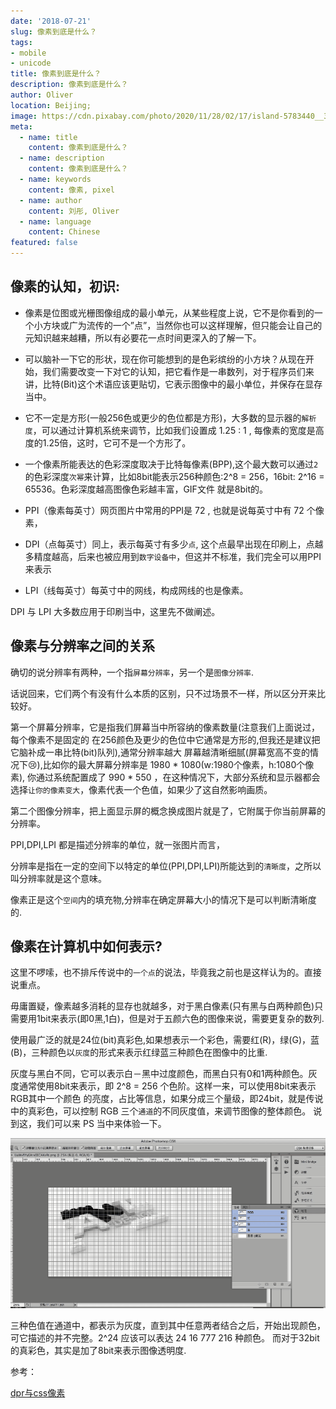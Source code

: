 ```yaml
---
date: '2018-07-21'
slug: 像素到底是什么？
tags:
- mobile
- unicode
title: 像素到底是什么？
description: 像素到底是什么？
author: Oliver
location: Beijing;
image: https://cdn.pixabay.com/photo/2020/11/28/02/17/island-5783440__340.jpg
meta:
  - name: title
    content: 像素到底是什么？
  - name: description
    content: 像素到底是什么？
  - name: keywords
    content: 像素, pixel 
  - name: author
    content: 刘彤, Oliver
  - name: language
    content: Chinese
featured: false
---
```


## 像素的认知，初识:

- 像素是位图或光栅图像组成的最小单元，从某些程度上说，它不是你看到的一个小方块或广为流传的一个”点”，当然你也可以这样理解，但只能会让自己的元知识越来越糟，所以有必要花一点时间更深入的了解一下。
- 可以脑补一下它的形状，现在你可能想到的是色彩缤纷的小方块？从现在开始，我们需要改变一下对它的认知，把它看作是一串数列，对于程序员们来讲，比特(Bit)这个术语应该更贴切，它表示图像中的最小单位，并保存在显存当中。
- 它不一定是方形(一般256色或更少的色位都是方形)，大多数的显示器的`解析度`，可以通过计算机系统来调节，比如我们设置成 1.25 : 1 , 每像素的宽度是高度的1.25倍，这时，它可不是一个方形了。
- 一个像素所能表达的色彩深度取决于比特每像素(BPP),这个最大数可以通过`2`的色彩深度`次幂`来计算，比如8bit能表示256种颜色:2^8 = 256，16bit: 2^16 = 65536。色彩深度越高图像色彩越丰富，GIF文件
  就是8bit的。

- PPI（像素每英寸）网页图片中常用的PPI是 72 , 也就是说每英寸中有 72 个像素，
- DPI（点每英寸）同上，表示每英寸有多少`点`, 这个点最早出现在印刷上，点越多精度越高，后来也被应用到`数字设备中`，但这并不标准，我们完全可以用PPI来表示
- LPI（线每英寸）每英寸中的网线，构成网线的也是像素。

DPI 与 LPI 大多数应用于印刷当中，这里先不做阐述。

## 像素与分辨率之间的关系

确切的说分辨率有两种，一个指`屏幕分辨率`，另一个是`图像分辨率`.

话说回来，它们两个有没有什么本质的区别，只不过场景不一样，所以区分开来比较好。

第一个屏幕分辨率，它是指我们屏幕当中所容纳的像素数量(注意我们上面说过，每个像素不是固定的
在256颜色及更少的色位中它通常是方形的,但我还是建议把它脑补成一串比特(bit)队列),通常分辨率越大
屏幕越清晰细腻(屏幕宽高不变的情况下😢),比如你的最大屏幕分辨率是 1980 * 1080(w:1980个像素，h:1080个像素),
你通过系统配置成了 990 * 550 ，在这种情况下，大部分系统和显示器都会选择`让你的像素变大`，像素代表一个色值，如果少了这自然影响画质。

第二个图像分辨率，把上面显示屏的概念换成图片就是了，它附属于你当前屏幕的分辨率。

PPI,DPI,LPI 都是描述分辨率的单位，就一张图片而言，

分辨率是指在一定的空间下以特定的单位(PPI,DPI,LPI)所能达到的`清晰度`，之所以叫分辨率就是这个意味。

像素正是这个`空间`内的填充物,分辨率在确定屏幕大小的情况下是可以判断清晰度的.

## 像素在计算机中如何表示?

这里不啰嗦，也不排斥传说中的`一个点`的说法，毕竟我之前也是这样认为的。直接说重点。

毋庸置疑，像素越多消耗的显存也就越多，对于黑白像素(只有黑与白两种颜色)只需要用1bit来表示(即0黑,1白)，但是对于五颜六色的图像来说，需要更复杂的数列.

使用最广泛的就是24位(bit)真彩色,如果想表示一个彩色，需要红(R)，绿(G)，蓝(B)，三种颜色以`灰度`的形式来表示红绿蓝三种颜色在图像中的比重.

灰度与黑白不同，它可以表示白－黑中过度颜色，而黑白只有0和1两种颜色。灰度通常使用8bit来表示，即 2^8 = 256 个色阶。这样一来，可以使用8bit来表示RGB其中一个颜色
的亮度，占比等信息，如果分成三个量级，即24bit，就是传说中的真彩色，可以控制 RGB 三个`通道`的不同灰度值，来调节图像的整体颜色。
说到这，我们可以来 PS 当中来体验一下。

<img src="https://github.com/TongDaDa/mobile-knowledge/blob/master/img/HLB9Z.gif?raw=true" />

三种色值在通道中，都表示为灰度，直到其中任意两者结合之后，开始出现颜色，可它描述的并不完整。2^24 应该可以表达 24 16 777 216 种颜色。
而对于32bit的真彩色，其实是加了8bit来表示图像透明度.

参考：

[dpr与css像素](https://github.com/TongDaDa/mobile-knowledge/base/dpr.md)

